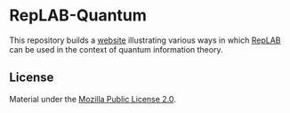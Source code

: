 # RepLAB-Quantum
This repository builds a [website](https://replab.github.io/quantum/) illustrating various ways in which [RepLAB](https://www.github.com/replab/replab) can be used in the context of quantum information theory.


## License

Material under the [Mozilla Public License 2.0](https://github.com/replab/quantum/blob/master/LICENSE).
